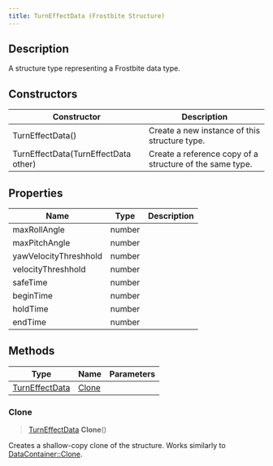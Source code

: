 ```yaml
---
title: TurnEffectData (Frostbite Structure)
---
```

## Description

A structure type representing a Frostbite data type.

## Constructors

| Constructor                          | Description                                              |
| ------------------------------------ | -------------------------------------------------------- |
| TurnEffectData()                     | Create a new instance of this structure type.            |
| TurnEffectData(TurnEffectData other) | Create a reference copy of a structure of the same type. |

## Properties

| Name                  | Type   | Description |
| --------------------- | ------ | ----------- |
| maxRollAngle          | number |             |
| maxPitchAngle         | number |             |
| yawVelocityThreshhold | number |             |
| velocityThreshhold    | number |             |
| safeTime              | number |             |
| beginTime             | number |             |
| holdTime              | number |             |
| endTime               | number |             |

## Methods

| Type                             | Name            | Parameters |
| -------------------------------- | --------------- | ---------- |
| [TurnEffectData](TurnEffectData) | [Clone](#clone) |            |

### Clone

> [TurnEffectData](TurnEffectData) **Clone**()

Creates a shallow-copy clone of the structure. Works similarly to [DataContainer::Clone](/vext/ref/cls/shr/datacontainer#clone).
